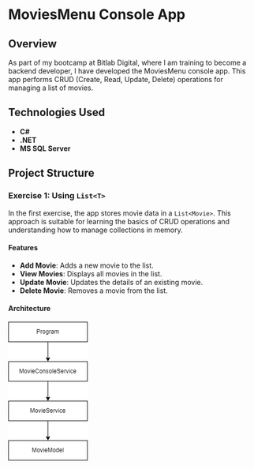 # MoviesMenu Console App

## Overview
As part of my bootcamp at Bitlab Digital, where I am training to become a backend developer, I have developed the MoviesMenu console app. This app performs CRUD (Create, Read, Update, Delete) operations for managing a list of movies.

## Technologies Used
- **C#**
- **.NET**
- **MS SQL Server**

## Project Structure

### Exercise 1: Using `List<T>`
In the first exercise, the app stores movie data in a `List<Movie>`. This approach is suitable for learning the basics of CRUD operations and understanding how to manage collections in memory.

#### Features
- **Add Movie**: Adds a new movie to the list.
- **View Movies**: Displays all movies in the list.
- **Update Movie**: Updates the details of an existing movie.
- **Delete Movie**: Removes a movie from the list.

#### Architecture
![App Architecture](images/exercise1_architecture.png)


